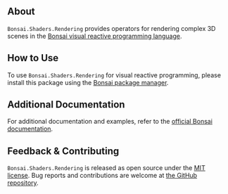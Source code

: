 ## About

`Bonsai.Shaders.Rendering` provides operators for rendering complex 3D scenes in the [Bonsai visual reactive programming language](https://bonsai-rx.org).

## How to Use

To use `Bonsai.Shaders.Rendering` for visual reactive programming, please install this package using the [Bonsai package manager](https://bonsai-rx.org/docs/articles/packages.html).

## Additional Documentation

For additional documentation and examples, refer to the [official Bonsai documentation](https://bonsai-rx.org/docs/api/Bonsai.Shaders.Rendering.html).

## Feedback & Contributing

`Bonsai.Shaders.Rendering` is released as open source under the [MIT license](https://licenses.nuget.org/MIT). Bug reports and contributions are welcome at [the GitHub repository](https://github.com/bonsai-rx/bonsai).
